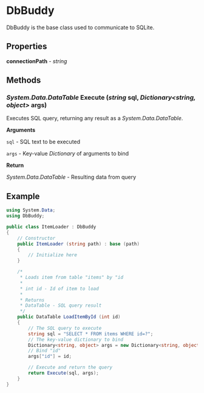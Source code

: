 # DbBuddy

DbBuddy is the base class used to communicate to SQLite.

## Properties

**connectionPath** - *string*


## Methods

### *System.Data.DataTable* **Execute** (*string* sql, *Dictionary<string, object>* args)

Executes SQL query, returning any result as a *System.Data.DataTable*.

**Arguments**

 `sql` - SQL text to be executed
 
 `args` - Key-value *Dictionary* of arguments to bind
  
**Return**

*System.Data.DataTable* - Resulting data from query

## Example

```cs
using System.Data;
using DbBuddy;

public class ItemLoader : DbBuddy
{
    // Constructor
    public ItemLoader (string path) : base (path)
    {
        // Initialize here
    }

    /*
     * Loads item from table "items" by "id
     *
     * int id - Id of item to load
     *
     * Returns
     * DataTable - SQL query result
     */
    public DataTable LoadItemById (int id)
    {
        // The SQL query to execute
        string sql = "SELECT * FROM items WHERE id=?";
        // The key-value dictionary to bind
        Dictionary<string, object> args = new Dictionary<string, object>();
        // Bind "id"
        args["id"] = id;

        // Execute and return the query
        return Execute(sql, args);
    }
}

```